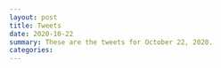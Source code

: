 ```yaml
---
layout: post
title: Tweets
date: 2020-10-22
summary: These are the tweets for October 22, 2020.
categories:
---
```


